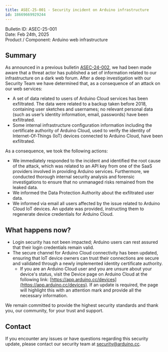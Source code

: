 ```yaml
---
title: ASEC-25-001 - Security incident on Arduino infrastructure
id: 18669669929244
---
```


Bulletin ID: ASEC-25-001  
Date: Feb 24th, 2025  
Product / Component: Arduino web infrastructure

## Summary

As announced in a previous bulletin [ASEC-24-002](https://support.arduino.cc/hc/en-us/articles/17406271222684-ASEC-24-002-Security-incident-on-Arduino-infrastructure), we had been made aware that a threat actor has published a set of information related to our infrastructure on a dark web forum. After a deep investigation with our Security Team we have determined that, as a consequence of an attack on our web services:

* A set of data related to users of Arduino Cloud services has been exfiltrated. The data were related to a backup taken before 2018, containing user sketches and usernames; no relevant personal data (such as user’s identity information, email, passwords) have been exfiltrated.
* Some internal infrastructure configuration information including the certificate authority of Arduino Cloud, used to verify the identity of Internet-Of-Things (IoT) devices connected to Arduino Cloud, have been exfiltrated.

As a consequence, we took the following actions:

* We immediately responded to the incident and identified the root cause of the attack, which was related to an API key from one of the SaaS providers involved in providing Arduino services. Furthermore, we conducted thorough internal security analysis and forensic investigations to ensure that no unmanaged risks remained from the leaked data.
* We informed the Data Protection Authority about the exfiltrated user data.
* We informed via email all users affected by the issue related to Arduino Cloud IoT devices. An update was provided, instructing them to regenerate device credentials for Arduino Cloud.

## What happens now?

* Login security has not been impacted; Arduino users can rest assured that their login credentials remain valid.
* The secure channel for Arduino Cloud connectivity has been updated, ensuring that IoT device owners can trust their connections are secure and validated through a newly implemented identity certificate authority.
  * If you are an Arduino Cloud user and you are unsure about your device's status, visit the Device page on Arduino Cloud at the following link: [https://app.arduino.cc/devices](https://app.arduino.cc/devices). If an update is required, the page will highlight this with an attention mark and provide all the necessary information.

We remain committed to provide the highest security standards and thank you, our community, for your trust and support.

## Contact

If you encounter any issues or have questions regarding this security update, please contact our security team at security@arduino.cc.
